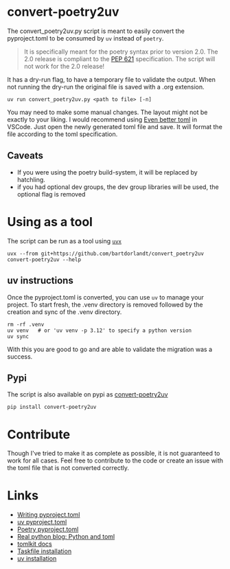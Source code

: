 # convert-poetry2uv

The convert_poetry2uv.py script is meant to easily convert the pyproject.toml to be consumed by `uv` instead of `poetry`.

> It is specifically meant for the poetry syntax prior to version 2.0. The 2.0 release is compliant to the [PEP 621](https://peps.python.org/pep-0621/) specification. The script will not work for the 2.0 release!

It has a dry-run flag, to have a temporary file to validate the output. When not running the dry-run the original file is saved with a .org extension.

    uv run convert_poetry2uv.py <path to file> [-n]

You may need to make some manual changes.
The layout might not be exactly to your liking. I would recommend using [Even better toml](https://marketplace.visualstudio.com/items?itemName=tamasfe.even-better-toml) in VSCode. Just open the newly generated toml file and save. It will format the file according to the toml specification.

## Caveats
* If you were using the poetry build-system, it will be replaced by hatchling.
* if you had optional dev groups, the dev group libraries will be used, the optional flag is removed

# Using as a tool
The script can be run as a tool using [`uvx`](https://docs.astral.sh/uv/guides/tools/)

    uvx --from git+https://github.com/bartdorlandt/convert_poetry2uv convert-poetry2uv --help

## uv instructions
Once the pyproject.toml is converted, you can use `uv` to manage your project. To start fresh, the .venv directory is removed followed by the creation and sync of the .venv directory.

    rm -rf .venv
    uv venv   # or 'uv venv -p 3.12' to specify a python version
    uv sync

With this you are good to go and are able to validate the migration was a success.

## Pypi
The script is also available on pypi as [convert-poetry2uv](https://pypi.org/project/convert-poetry2uv/)

    pip install convert-poetry2uv

# Contribute
Though I've tried to make it as complete as possible, it is not guaranteed to work for all cases. Feel free to contribute to the code or create an issue with the toml file that is not converted correctly.

# Links
* [Writing pyproject.toml](https://packaging.python.org/en/latest/guides/writing-pyproject-toml/)
* [uv pyproject.toml](https://docs.astral.sh/uv/concepts/projects/layout/)
* [Poetry pyproject.toml](https://python-poetry.org/docs/pyproject/)
* [Real python blog: Python and toml](https://realpython.com/python-toml/#write-toml-documents-with-tomli_w)
* [tomlkit docs](https://tomlkit.readthedocs.io/en/latest/quickstart/#)
* [Taskfile installation](https://taskfile.dev/installation/)
* [uv installation](https://docs.astral.sh/uv/getting-started/installation/)


